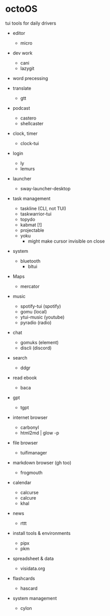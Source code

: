 # octoOS
tui tools for daily drivers

* editor
  * micro

* dev work
  * cani
  * lazygit

* word precessing

* translate
  * gtt

* podcast
  * castero
  * shellcaster

* clock, timer
  * clock-tui

* login
  * ly
  * lemurs

* launcher
  * sway-launcher-desktop

* task management
  * taskline (CLI, not TUI)
  * taskwarrior-tui
  * topydo
  * kabmat [!]
  * projectable
  * yoku
    * might make cursor invisible on close

* system
  * bluetooth
    * bltui

* Maps
  * mercator
    
* music
  * spotify-tui (spotify)
  * gomu (local)
  * ytui-music (youtube)
  * pyradio (radio)
  
* chat
  * gomuks (element)
  * discli (discord)
  
* search
  * ddgr 

* read ebook
  * baca

* gpt
  * tgpt

* internet browser
  * carbonyl
  * html2md | glow -p

* file browser
  * tuifimanager

* markdown browser (gh too)
  * frogmouth
  
* calendar
  * calcurse
  * calcure
  * khal
  
* news
  * rttt
  
* install tools & environments
  * pipx
  * pkm

* spreadsheet & data
  * visidata.org

* flashcards
  * hascard

* system management
  * cylon

